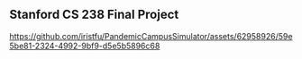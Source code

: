## Stanford CS 238 Final Project

https://github.com/iristfu/PandemicCampusSimulator/assets/62958926/59e5be81-2324-4992-9bf9-d5e5b5896c68


